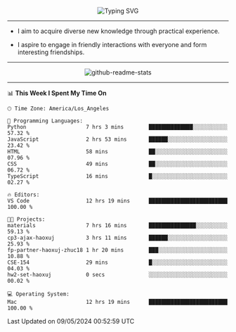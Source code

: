 <p align="center">
  <img src="https://readme-typing-svg.demolab.com?font=Fira+Code&weight=500&size=32&duration=2500&pause=1600&center=true&vCenter=true&random=false&width=1024&height=64&lines=Hi+there+%F0%9F%91%8B;I'm+delighted+you+could+make+it+here+%F0%9F%8E%89;I'm+Harry%2C+a+college+student+still+finding+my+way" alt="Typing SVG" />
</p>


---


- I aim to acquire diverse new knowledge through practical experience.

- I aspire to engage in friendly interactions with everyone and form interesting friendships.


---


<p align="center">
  <img src="https://github-readme-stats.vercel.app/api?username=Harry-Jing&show_icons=true" alt="github-readme-stats"/>
</p>


---

<!--START_SECTION:waka-->
📊 **This Week I Spent My Time On** 

```text
🕑︎ Time Zone: America/Los_Angeles

💬 Programming Languages: 
Python                   7 hrs 3 mins        ██████████████░░░░░░░░░░░   57.32 % 
JavaScript               2 hrs 53 mins       ██████░░░░░░░░░░░░░░░░░░░   23.42 % 
HTML                     58 mins             ██░░░░░░░░░░░░░░░░░░░░░░░   07.96 % 
CSS                      49 mins             ██░░░░░░░░░░░░░░░░░░░░░░░   06.72 % 
TypeScript               16 mins             █░░░░░░░░░░░░░░░░░░░░░░░░   02.27 % 

🔥 Editors: 
VS Code                  12 hrs 19 mins      █████████████████████████   100.00 % 

🐱‍💻 Projects: 
materials                7 hrs 16 mins       ███████████████░░░░░░░░░░   59.13 % 
cp3-ajax-haoxuj          3 hrs 11 mins       ██████░░░░░░░░░░░░░░░░░░░   25.93 % 
fp-partner-haoxuj-zhuc18 1 hr 20 mins        ███░░░░░░░░░░░░░░░░░░░░░░   10.88 % 
CSE-154                  29 mins             █░░░░░░░░░░░░░░░░░░░░░░░░   04.03 % 
hw2-set-haoxuj           0 secs              ░░░░░░░░░░░░░░░░░░░░░░░░░   00.02 % 

💻 Operating System: 
Mac                      12 hrs 19 mins      █████████████████████████   100.00 % 
```


 Last Updated on 09/05/2024 00:52:59 UTC
<!--END_SECTION:waka-->
